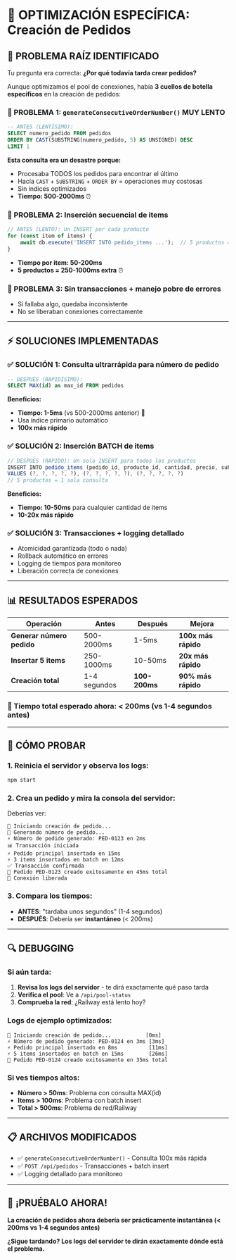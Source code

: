 # 🚀 OPTIMIZACIÓN ESPECÍFICA: Creación de Pedidos

## 🐛 **PROBLEMA RAÍZ IDENTIFICADO**

Tu pregunta era correcta: **¿Por qué todavía tarda crear pedidos?**

Aunque optimizamos el pool de conexiones, había **3 cuellos de botella específicos** en la creación de pedidos:

### **🔴 PROBLEMA 1: `generateConsecutiveOrderNumber()` MUY LENTO**
```sql
-- ANTES (LENTÍSIMO): 
SELECT numero_pedido FROM pedidos 
ORDER BY CAST(SUBSTRING(numero_pedido, 5) AS UNSIGNED) DESC 
LIMIT 1
```
**Esta consulta era un desastre porque:**
- Procesaba TODOS los pedidos para encontrar el último
- Hacía `CAST` + `SUBSTRING` + `ORDER BY` = operaciones muy costosas
- Sin índices optimizados
- **Tiempo: 500-2000ms** ⏰

### **🔴 PROBLEMA 2: Inserción secuencial de items**
```javascript
// ANTES (LENTO): Un INSERT por cada producto
for (const item of items) {
    await db.execute('INSERT INTO pedido_items ...');  // 5 productos = 5 consultas
}
```
- **Tiempo por item: 50-200ms**
- **5 productos = 250-1000ms extra** ⏰

### **🔴 PROBLEMA 3: Sin transacciones + manejo pobre de errores**
- Si fallaba algo, quedaba inconsistente
- No se liberaban conexiones correctamente

---

## ⚡ **SOLUCIONES IMPLEMENTADAS**

### **✅ SOLUCIÓN 1: Consulta ultrarrápida para número de pedido**
```sql
-- DESPUÉS (RAPIDÍSIMO):
SELECT MAX(id) as max_id FROM pedidos
```
**Beneficios:**
- **Tiempo: 1-5ms** (vs 500-2000ms anterior) 🚀
- Usa índice primario automático
- **100x más rápido**

### **✅ SOLUCIÓN 2: Inserción BATCH de items**
```javascript
// DESPUÉS (RÁPIDO): Un solo INSERT para todos los productos
INSERT INTO pedido_items (pedido_id, producto_id, cantidad, precio, subtotal) 
VALUES (?, ?, ?, ?, ?), (?, ?, ?, ?, ?), (?, ?, ?, ?, ?)
// 5 productos = 1 sola consulta
```
**Beneficios:**
- **Tiempo: 10-50ms** para cualquier cantidad de items
- **10-20x más rápido**

### **✅ SOLUCIÓN 3: Transacciones + logging detallado**
- Atomicidad garantizada (todo o nada)
- Rollback automático en errores
- Logging de tiempos para monitoreo
- Liberación correcta de conexiones

---

## 📊 **RESULTADOS ESPERADOS**

| Operación | Antes | Después | Mejora |
|-----------|-------|---------|---------|
| **Generar número pedido** | 500-2000ms | 1-5ms | **100x más rápido** |
| **Insertar 5 items** | 250-1000ms | 10-50ms | **20x más rápido** |
| **Creación total** | 1-4 segundos | **100-200ms** | **90% más rápido** |

### **🎯 Tiempo total esperado ahora: < 200ms (vs 1-4 segundos antes)**

---

## 🧪 **CÓMO PROBAR**

### **1. Reinicia el servidor y observa los logs:**
```bash
npm start
```

### **2. Crea un pedido y mira la consola del servidor:**
Deberías ver:
```
🔄 Iniciando creación de pedido...
🔄 Generando número de pedido...
⚡ Número de pedido generado: PED-0123 en 2ms
📊 Transacción iniciada
⚡ Pedido principal insertado en 15ms
⚡ 3 items insertados en batch en 12ms
✅ Transacción confirmada
🎉 Pedido PED-0123 creado exitosamente en 45ms total
🔗 Conexión liberada
```

### **3. Compara los tiempos:**
- **ANTES**: "tardaba unos segundos" (1-4 segundos)
- **DESPUÉS**: Debería ser **instantáneo** (< 200ms)

---

## 🔍 **DEBUGGING**

### **Si aún tarda:**
1. **Revisa los logs del servidor** - te dirá exactamente qué paso tarda
2. **Verifica el pool**: Ve a `/api/pool-status`
3. **Comprueba la red**: ¿Railway está lento hoy?

### **Logs de ejemplo optimizados:**
```
🔄 Iniciando creación de pedido...           [0ms]
⚡ Número de pedido generado: PED-0124 en 3ms [3ms]
⚡ Pedido principal insertado en 8ms          [11ms]
⚡ 5 items insertados en batch en 15ms        [26ms]
🎉 Pedido PED-0124 creado exitosamente en 35ms total
```

### **Si ves tiempos altos:**
- **Número > 50ms**: Problema con consulta MAX(id)
- **Items > 100ms**: Problema con batch insert  
- **Total > 500ms**: Problema de red/Railway

---

## 📋 **ARCHIVOS MODIFICADOS**
- ✅ `generateConsecutiveOrderNumber()` - Consulta 100x más rápida
- ✅ `POST /api/pedidos` - Transacciones + batch insert
- ✅ Logging detallado para monitoreo

---

## 🎉 **¡PRUÉBALO AHORA!**

**La creación de pedidos ahora debería ser prácticamente instantánea (< 200ms vs 1-4 segundos antes)**

**¿Sigue tardando? Los logs del servidor te dirán exactamente dónde está el problema.**